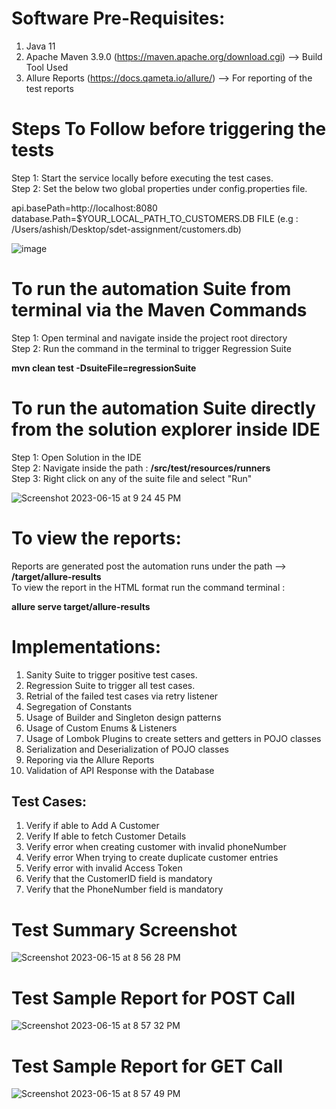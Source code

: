 # Software Pre-Requisites:

1) Java 11
2) Apache Maven 3.9.0 (https://maven.apache.org/download.cgi) --> Build Tool Used
3) Allure Reports (https://docs.qameta.io/allure/) --> For reporting of the test reports

# Steps To Follow before triggering the tests

Step 1: Start the service locally before executing the test cases. <br>
Step 2: Set the below two global properties under config.properties file.

api.basePath=http://localhost:8080 <br>
database.Path=$YOUR_LOCAL_PATH_TO_CUSTOMERS.DB FILE (e.g : /Users/ashish/Desktop/sdet-assignment/customers.db) <br>

![image](https://github.com/ashish2801/TechAssignment/assets/59378181/0c70e84c-eb44-405c-afdb-82cd9345d3e5)


# To run the automation Suite from terminal via the Maven Commands

Step 1: Open terminal and navigate inside the project root directory <br>
Step 2: Run the command in the terminal to trigger Regression Suite <br> 

**mvn clean test -DsuiteFile=regressionSuite** <br>

# To run the automation Suite directly from the solution explorer inside IDE

Step 1: Open Solution in the IDE <br>
Step 2: Navigate inside the path : **/src/test/resources/runners** <br>
Step 3: Right click on any of the suite file and select "Run" <br>

![Screenshot 2023-06-15 at 9 24 45 PM](https://github.com/ashish2801/TechAssignment/assets/59378181/d56452ba-afb4-452b-965c-13a8d3c78083)


# To view the reports:

Reports are generated post the automation runs under the path --> **/target/allure-results** <br>
To view the report in the HTML format run the command terminal : <br>

 **allure serve target/allure-results** <br>
 



# Implementations:

1) Sanity Suite to trigger positive test cases. <br>
2) Regression Suite to trigger all test cases. <br>
3) Retrial of the failed test cases via retry listener <br>
4) Segregation of Constants <br>
5) Usage of Builder and Singleton design patterns <br>
6) Usage of Custom Enums & Listeners <br>
7) Usage of Lombok Plugins to create setters and getters in POJO classes <br>
8) Serialization and Deserialization of POJO classes <br>
9) Reporing via the Allure Reports <br>
10) Validation of API Response with the Database <br>


## Test Cases:

1) Verify if able to Add A Customer <br>
2) Verify If able to fetch Customer Details <br>
3) Verify error when creating customer with invalid phoneNumber <br>
4) Verify error When trying to create duplicate customer entries <br>
5) Verify error with invalid Access Token <br>
6) Verify that the CustomerID field is mandatory <br>
7) Verify that the PhoneNumber field is mandatory <br>


# Test Summary Screenshot

![Screenshot 2023-06-15 at 8 56 28 PM](https://github.com/ashish2801/TechAssignment/assets/59378181/c80f6fbe-4c04-4978-8822-809753609f6f)


# Test Sample Report for POST Call


![Screenshot 2023-06-15 at 8 57 32 PM](https://github.com/ashish2801/TechAssignment/assets/59378181/4d3bedf2-8b89-4439-b6be-57d5f77edf2b)


# Test Sample Report for GET Call

![Screenshot 2023-06-15 at 8 57 49 PM](https://github.com/ashish2801/TechAssignment/assets/59378181/07adaa8a-0fb5-4abc-85cd-b32ac563795a)



